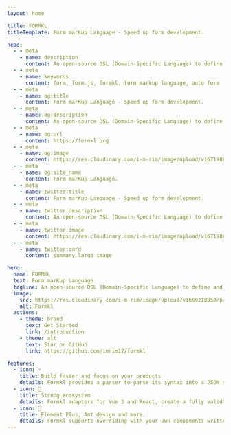 ```yaml
---
layout: home

title: FORMKL
titleTemplate: Form marKup Language - Speed up form development.

head:
  - - meta
    - name: description
      content: An open-source DSL (Domain-Specific Language) to define and create form schema.
  - - meta
    - name: keywords
      content: form, form.js, formkl, form markup language, auto form
  - - meta
    - name: og:title
      content: Form marKup Language - Speed up form development.
  - - meta
    - name: og:description
      content: An open-source DSL (Domain-Specific Language) to define and create form schema.
  - - meta
    - name: og:url
      content: https://formkl.org
  - - meta
    - name: og:image
      content: https://res.cloudinary.com/i-m-rim/image/upload/v1671986246/personal/thumbnail_c23hb6.png
  - - meta
    - name: og:site_name
      content: Form marKup Language.
  - - meta
    - name: twitter:title
      content: Form marKup Language - Speed up form development.
  - - meta
    - name: twitter:description
      content: An open-source DSL (Domain-Specific Language) to define and create form schema.
  - - meta
    - name: twitter:image
      content: https://res.cloudinary.com/i-m-rim/image/upload/v1671986246/personal/thumbnail_c23hb6.png
  - - meta
    - name: twitter:card
      content: summary_large_image

hero:
  name: FORMKL
  text: Form marKup Language
  tagline: An open-source DSL (Domain-Specific Language) to define and create form schema.
  image:
    src: https://res.cloudinary.com/i-m-rim/image/upload/v1669218850/personal/logo_h6vt9n.svg
    alt: Formkl
  actions:
    - theme: brand
      text: Get Started
      link: /introduction
    - theme: alt
      text: Star on GitHub
      link: https://github.com/imrim12/formkl

features:
  - icon: ⚡️
    title: Build faster and focus on your products
    details: Formkl provides a parser to parse its syntax into a JSON schema, which can be used for any system.
  - icon: 💪
    title: Strong ecosystem
    details: Formkl adapters for Vue 3 and React, create a fully validated form with a few lines of code.
  - icon: 🎨
    title: Element Plus, Ant design and more.
    details: Formkl supports overriding with your own components written in these popular UI libs.
---
```

